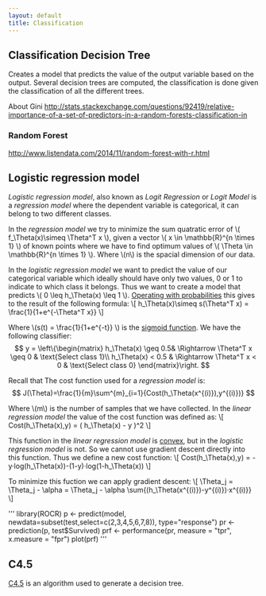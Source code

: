 ```yaml
---
layout: default
title: Classification 
---
```



## Classification Decision Tree

Creates a model that predicts the value of the output variable based on the output.
Several decision trees are computed, the classification is done given the classification of all the different trees.

About Gini
http://stats.stackexchange.com/questions/92419/relative-importance-of-a-set-of-predictors-in-a-random-forests-classification-in


### Random Forest

http://www.listendata.com/2014/11/random-forest-with-r.html


## Logistic regression model

*Logistic regression model*, also known as *Logit Regression* or *Logit Model* is a *regression model* where the dependent variable is categorical, it can belong to two different classes.

In the *regression model* we try to minimize the sum quatratic error of \\( f_\Theta(x)\simeq \Theta^T x \\), given a vector \\( x \in \mathbb{R}^{n \times 1} \\) of known points where we have to find optimum values of \\( \Theta \in \mathbb{R}^{n \times 1} \\). Where \\(n\\) is the spacial dimension of our data.

In the *logistic regression model* we want to predict the value of our categorical variable which ideally should have only two values, 0 or 1 to indicate to which class it belongs. Thus we want to create a model that predicts \\( 0 \leq h_\Theta(x) \leq 1 \\). [Operating with probabilities](https://simple.wikipedia.org/wiki/Logistic_Regression) this gives to the result of the following formula:
\\[ h_\Theta(x)\simeq s(\Theta^T x) = \frac{1}{1+e^{-\Theta^T x}} \\]

Where \\(s(t) = \frac{1}{1+e^{-t}} \\) is the [sigmoid function](https://en.wikipedia.org/wiki/Sigmoid_function). We have the following classifier:
$$
 y = \left\{\begin{matrix} 
 h_\Theta(x) \geq  0.5& \Rightarrow  \Theta^T x \geq 0 & \text{Select class 1}\\ 
 h_\Theta(x) <  0.5 & \Rightarrow  \Theta^T x < 0 & \text{Select class 0} 
\end{matrix}\right.
$$

Recall that The cost function used for a *regression model* is:
$$
 J(\Theta)=\frac{1}{m}\sum^{m}_{i=1}{Cost(h_\Theta(x^{(i)}),y^{(i)})}
$$

Where \\(m\\) is the number of samples that we have collected. In the *linear regression model* the value of the cost function was defined as:
\\[ Cost(h_\Theta(x),y) = ( h_\Theta(x) - y )^2 \\]

This function in the *linear regression model* is [convex](http://mathworld.wolfram.com/ConvexFunction.html), but in the *logistic regression model* is not. So we cannot use gradient descent directly into this function. Thus we define a new cost function:
\\[ Cost(h_\Theta(x),y) = -y·log(h_\Theta(x))-(1-y)·log(1-h_\Theta(x)) \\]

To minimize this fuction we can apply gradient descent:
\\[
\Theta_j = \Theta_j - \alpha  = \Theta_j - \alpha \sum{(h_\Theta(x^{(i)})-y^{(i)})·x^{(i)}}
\\]


'''
library(ROCR)
p <- predict(model, newdata=subset(test,select=c(2,3,4,5,6,7,8)), type="response")
pr <- prediction(p, test$Survived)
prf <- performance(pr, measure = "tpr", x.measure = "fpr")
plot(prf)
'''


## C4.5

[C4.5](https://en.wikipedia.org/wiki/C4.5_algorithm) is an algorithm used to generate a decision tree.
